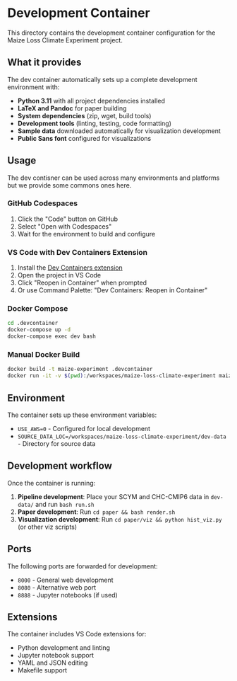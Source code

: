 # Development Container

This directory contains the development container configuration for the Maize Loss Climate Experiment project.

## What it provides

The dev container automatically sets up a complete development environment with:

- **Python 3.11** with all project dependencies installed
- **LaTeX and Pandoc** for paper building
- **System dependencies** (zip, wget, build tools)
- **Development tools** (linting, testing, code formatting)
- **Sample data** downloaded automatically for visualization development
- **Public Sans font** configured for visualizations

## Usage
The dev contisner can be used across many environments and platforms but we provide some commons ones here.

### GitHub Codespaces
1. Click the "Code" button on GitHub
2. Select "Open with Codespaces"
3. Wait for the environment to build and configure

### VS Code with Dev Containers Extension
1. Install the [Dev Containers extension](https://marketplace.visualstudio.com/items?itemName=ms-vscode-remote.remote-containers)
2. Open the project in VS Code
3. Click "Reopen in Container" when prompted
4. Or use Command Palette: "Dev Containers: Reopen in Container"

### Docker Compose
```bash
cd .devcontainer
docker-compose up -d
docker-compose exec dev bash
```

### Manual Docker Build
```bash
docker build -t maize-experiment .devcontainer
docker run -it -v $(pwd):/workspaces/maize-loss-climate-experiment maize-experiment
```

## Environment

The container sets up these environment variables:
- `USE_AWS=0` - Configured for local development
- `SOURCE_DATA_LOC=/workspaces/maize-loss-climate-experiment/dev-data` - Directory for source data

## Development workflow

Once the container is running:

1. **Pipeline development**: Place your SCYM and CHC-CMIP6 data in `dev-data/` and run `bash run.sh`
2. **Paper development**: Run `cd paper && bash render.sh`
3. **Visualization development**: Run `cd paper/viz && python hist_viz.py` (or other viz scripts)

## Ports

The following ports are forwarded for development:
- `8000` - General web development
- `8080` - Alternative web port
- `8888` - Jupyter notebooks (if used)

## Extensions

The container includes VS Code extensions for:
- Python development and linting
- Jupyter notebook support
- YAML and JSON editing
- Makefile support
